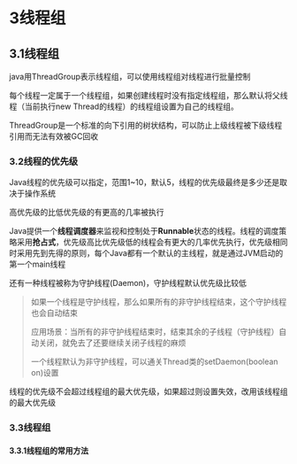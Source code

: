 # 3线程组

## 3.1线程组

java用ThreadGroup表示线程组，可以使用线程组对线程进行批量控制

每个线程一定属于一个线程组，如果创建线程时没有指定线程组，那么默认将父线程（当前执行new Thread的线程）的线程组设置为自己的线程组。

ThreadGroup是一个标准的向下引用的树状结构，可以防止上级线程被下级线程引用而无法有效被GC回收



### 3.2线程的优先级

Java线程的优先级可以指定，范围1~10，默认5，线程的优先级最终是多少还是取决于操作系统

高优先级的比低优先级的有更高的几率被执行

Java提供一个**线程调度器**来监视和控制处于**Runnable**状态的线程。线程的调度策略采用**抢占式**，优先级高比优先级低的线程会有更大的几率优先执行，优先级相同时采用先到先得的原则，每个Java都有一个默认的主线程，就是通过JVM启动的第一个main线程

还有一种线程被称为守护线程(Daemon)，守护线程默认优先级比较低

> 如果一个线程是守护线程，那么如果所有的非守护线程结束，这个守护线程也会自动结束
>
> 应用场景：当所有的非守护线程结束时，结束其余的子线程（守护线程）自动关闭，就免去了还要继续关闭子线程的麻烦
>
> 一个线程默认为非守护线程，可以通关Thread类的setDaemon(boolean on)设置

线程的优先级不会超过线程组的最大优先级，如果超过则设置失效，改用该线程组的最大优先级



### 3.3线程组

#### 3.3.1线程组的常用方法




